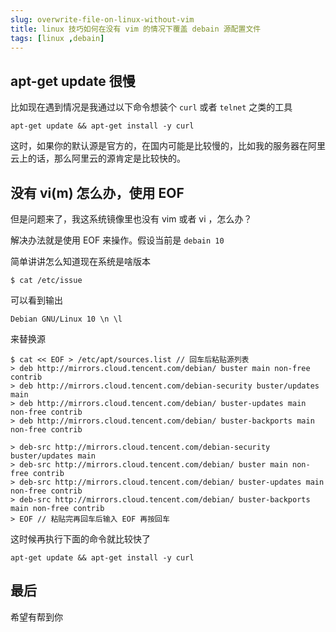 ```yaml
---
slug: overwrite-file-on-linux-without-vim
title: linux 技巧如何在没有 vim 的情况下覆盖 debain 源配置文件
tags: [linux ,debain]
---
```


## apt-get update 很慢
比如现在遇到情况是我通过以下命令想装个 `curl` 或者 `telnet` 之类的工具

```shell
apt-get update && apt-get install -y curl
```

这时，如果你的默认源是官方的，在国内可能是比较慢的，比如我的服务器在阿里云上的话，那么阿里云的源肯定是比较快的。

## 没有 vi(m) 怎么办，使用 EOF
但是问题来了，我这系统镜像里也没有 vim 或者 vi ，怎么办？

解决办法就是使用 EOF 来操作。假设当前是 `debain 10 `

简单讲讲怎么知道现在系统是啥版本

```shell
$ cat /etc/issue
```

可以看到输出

```shell
Debian GNU/Linux 10 \n \l
```

来替换源

```shell
$ cat << EOF > /etc/apt/sources.list // 回车后粘贴源列表
> deb http://mirrors.cloud.tencent.com/debian/ buster main non-free contrib
> deb http://mirrors.cloud.tencent.com/debian-security buster/updates main
> deb http://mirrors.cloud.tencent.com/debian/ buster-updates main non-free contrib
> deb http://mirrors.cloud.tencent.com/debian/ buster-backports main non-free contrib

> deb-src http://mirrors.cloud.tencent.com/debian-security buster/updates main
> deb-src http://mirrors.cloud.tencent.com/debian/ buster main non-free contrib
> deb-src http://mirrors.cloud.tencent.com/debian/ buster-updates main non-free contrib
> deb-src http://mirrors.cloud.tencent.com/debian/ buster-backports main non-free contrib
> EOF // 粘贴完再回车后输入 EOF 再按回车
```

这时候再执行下面的命令就比较快了

```shell
apt-get update && apt-get install -y curl
```

## 最后
希望有帮到你

